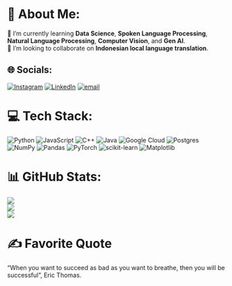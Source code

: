 # 💫 About Me:
🌱 I’m currently learning **Data Science**, **Spoken Language Processing**, **Natural Language Processing**, **Computer Vision**, and **Gen AI**.<br>
👯 I’m looking to collaborate on **Indonesian local language translation**.

## 🌐 Socials:
[![Instagram](https://img.shields.io/badge/Instagram-%23E4405F.svg?logo=Instagram&logoColor=white)](https://instagram.com/dhekmass12) [![LinkedIn](https://img.shields.io/badge/LinkedIn-%230077B5.svg?logo=linkedin&logoColor=white)](https://linkedin.com/in/dimas-tri-kurniawan) [![email](https://img.shields.io/badge/Email-D14836?logo=gmail&logoColor=white)](mailto:kurniawan3dimas@gmail.com) 

# 💻 Tech Stack:
![Python](https://img.shields.io/badge/python-3670A0?style=for-the-badge&logo=python&logoColor=ffdd54) ![JavaScript](https://img.shields.io/badge/javascript-%23323330.svg?style=for-the-badge&logo=javascript&logoColor=%23F7DF1E) ![C++](https://img.shields.io/badge/c++-%2300599C.svg?style=for-the-badge&logo=c%2B%2B&logoColor=white) ![Java](https://img.shields.io/badge/java-%23ED8B00.svg?style=for-the-badge&logo=openjdk&logoColor=white) ![Google Cloud](https://img.shields.io/badge/GoogleCloud-%234285F4.svg?style=for-the-badge&logo=google-cloud&logoColor=white) ![Postgres](https://img.shields.io/badge/postgres-%23316192.svg?style=for-the-badge&logo=postgresql&logoColor=white) ![NumPy](https://img.shields.io/badge/numpy-%23013243.svg?style=for-the-badge&logo=numpy&logoColor=white) ![Pandas](https://img.shields.io/badge/pandas-%23150458.svg?style=for-the-badge&logo=pandas&logoColor=white) ![PyTorch](https://img.shields.io/badge/PyTorch-%23EE4C2C.svg?style=for-the-badge&logo=PyTorch&logoColor=white) ![scikit-learn](https://img.shields.io/badge/scikit--learn-%23F7931E.svg?style=for-the-badge&logo=scikit-learn&logoColor=white) ![Matplotlib](https://img.shields.io/badge/Matplotlib-%23ffffff.svg?style=for-the-badge&logo=Matplotlib&logoColor=black)

# 📊 GitHub Stats:
![](https://github-readme-stats.vercel.app/api?username=dhekmass12&theme=dark&hide_border=false&include_all_commits=false&count_private=false)<br/>
![](https://nirzak-streak-stats.vercel.app/?user=dhekmass12&theme=dark&hide_border=false)<br/>
![](https://github-readme-stats.vercel.app/api/top-langs/?username=dhekmass12&theme=dark&hide_border=false&include_all_commits=false&count_private=false&layout=compact)

# ✍️ Favorite Quote
“When you want to succeed as bad as you want to breathe, then you will be successful”, Eric Thomas.

<!-- Proudly created with GPRM ( https://gprm.itsvg.in ) -->
